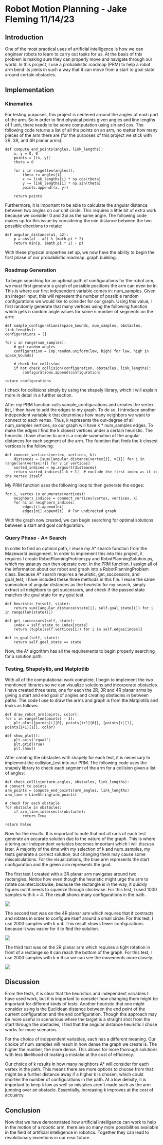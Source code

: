 # Robot Motion Planning - Jake Fleming 11/14/23

## Introduction

One of the most practical uses of artificial intelligence is how we can engineer robots to learn to carry out tasks for us. At the basis of this problem is making sure they can properly move and navigate through our world. In this project, I use a probabilistic roadmap (PRM) to help a robot arm bend its joints in such a way that it can move from a start to goal state around certain obstacles. 

## Implementation

### Kinematics

For testing purposes, this project is centered around the angles of each part of the arm. So in order to find physical points given angles and line lengths of 1 unit, there needs to be some computation using sin and cos. The following code returns a list of all the points on an arm, no matter how many pieces of the arm there are (for the purposes of this project we stick with 2R, 3R, and 4R planar arms):

    def compute_end_points(angles, link_lengths):
        x, y = 0, 0
        points = [(x, y)]
        theta = 0

        for i in range(len(angles)):
            theta += angles[i]
            x += link_lengths[i] * np.cos(theta)
            y += link_lengths[i] * np.sin(theta)
            points.append((x, y))

        return points

Furthermore, it is important to be able to calculate the angular distance between two angles on our unit circle. This requires a little bit of extra work because we consider 0 and 2pi as the same angle. The following code makes up for this issue by considering the min distance between the two possible directions to rotate:

    def angular_distance(a1, a2):
        p = abs(a1 - a2) % (math.pi * 2)
        return min(p, (math.pi * 2) - p)

With these physical properties set up, we now have the ability to begin the first phase of our probabilistic roadmap: graph building.

### Roadmap Generation

To begin searching for an optimal path of configurations for the robot arm, we must first generate a graph of possible positions the arm can even be in. This is where our first independent variable comes in: num_samples. Given an integer input, this will represent the number of possible random configurations we would like to consider for our graph. Using this value, I first randomly generate that many vertices using the following function which gets n random angle values for some n number of segments on the arm:

    def sample_configurations(space_bounds, num_samples, obstacles, link_lengths):
    configurations = []

    for i in range(num_samples):
        # get random angles
        configuration = [np.random.uniform(low, high) for low, high in space_bounds]

        # check for collision
        if not check_collision(configuration, obstacles, link_lengths):
            configurations.append(configuration)

    return configurations

I check for collisions simply by using the shapely library, which I will explain more in detail in a further section.

After my PRM function calls sample_configurations and creates the vertex list, I then have to add the edges to my graph. To do so, I introduce another independent variable k that determines how many neighbors we want to connect to each vertex. Thus, k represents the out-degree of all num_samples vertices, so our graph will have k * num_samples edges. To make the edges I find the k closest vertices under a certain heuristic. The heuristic I have chosen to use is a simple summation of the angular distances for each segment of the arm. The function that finds the k closest vertices is the following:

    def connect_vertices(vertex, vertices, k):
        distances = [sum([angular_distance(vertex[i], v[i]) for i in range(len(vertex))]) for v in vertices]
        sorted_indices = np.argsort(distances)
        return sorted_indices[1:k + 1]  # exclude the first index as it is the vertex itself

My PRM function uses the following loop to then generate the edges:

    for i, vertex in enumerate(vertices):
        neighbors_indices = connect_vertices(vertex, vertices, k)
        for ni in neighbors_indices:
            edges[i].append(ni)
            edges[ni].append(i)  # For undirected graph

With the graph now created, we can begin searching for optimal solutions between a start and goal configuration.

### Query Phase - A* Search

In order to find an optimal path, I reuse my A* search function from the Mazeworld assignment. In order to implement this into this project, it requires I create RobotPlanningProblem.py and RobotPlanningSolution.py, which my astar.py can then operate over. In the PRM function, I assign all of the information about our robot and graph into a RobotPlanningProblem class. Because A* search requires a heuristic, get_successors, and goal_test, I have included these three methods in this file. I reuse the same summation of angular distances as the heuristic for my search, simply extract all neighbors to get successors, and check if the passed state matches the goal state for my goal test.

    def heuristic_fn(self, state):
        return sum([angular_distance(state[i], self.goal_state[i]) for i in range(len(state))])

    def get_successors(self, state):
        index = self.state_to_index[state]
        return [tuple(self.vertices[i]) for i in self.edges[index]]

    def is_goal(self, state):
        return self.goal_state == state

Now, the A* algorithm has all the requirements to begin properly searching for a solution path.


### Testing, Shapelylib, and Matplotlib 

With all of the computational work complete, I begin to implement the two mentioned libraries so we can visualize solutions and incorporate obstacles. I have created three tests, one for each the 2R, 3R and 4R planar arms by giving a start and end goal of angles and creating obstacles in between paths. The code I use to draw the arms and graph is from the Matplotlib and looks as follows:

    def draw_robot_arm(points, color):
    for i in range(len(points) - 1):
        plt.plot([points[i][0], points[i+1][0]], [points[i][1], points[i+1][1]], color)

    def show_plot():
        plt.axis('equal')
        plt.grid(True)
        plt.show()

After creating the obstacles with shapely for each test, it is necessary to implement the collision_test into our PRM. The following code uses the shapely library to check each segment of the arm for a collision given a list of angles:

    def check_collision(arm_angles, obstacles, link_lengths):
    # convert to points
    arm_points = compute_end_points(arm_angles, link_lengths)
    arm_line = LineString(arm_points)

    # check for each obstacle
    for obstacle in obstacles:
        if arm_line.intersects(obstacle):
            return True

    return False

Now for the results. It is important to note that not all runs of each test generate an accurate solution due to the nature of the graph. This is where altering our independent variables becomes important which I will discuss later. A majority of the time with my selection of k and num_samples, my tests generate a correct solution, but changing them may cause some miscalculations. For the visualizations, the blue arm represents the start configuration and the green arm represents the goal.

The first test I created with a 3R planar arm navigates around two rectangles. Notice how even though the heuristic might urge the arm to rotate counterclockwise, because the rectangle is in the way, it quickly figures out it needs to squeeze through clockwise. For this test, I used 1000 samples with k = 4. The result shows many configurations in the path.

![](3R_test.jpg)

The second test was on the 4R planar arm which requires that it contracts and rotates in order to configure itself around a small circle. For this test, I use 2000 samples with k = 4. This result shows fewer configurations because it was easier for it to find the solution. 

![](4R_test.jpg)

The third test was on the 2R planar arm which requires a tight rotation in front of a rectange so it can reach the bottom of the graph. For this test, I use 2000 samples with k = 6 so we can see the movements more closely. 

![](2R_test.jpg)

## Discussion

From the tests, it is clear that the heuristics and independent variables I have used work, but it is important to consider how changing them might be important for different kinds of tests. Another heuristic that one might consider using is the Euclidean distance between the end point of the current configuration and the end configuration. Though this approach may be more useful in scenarious where the target is a straight shot from the start through the obstacles, I find that the angular distance heuristic I chose works for more scenarios. 

For the choice of independent variables, each has a different meaning. Our choice of num_samples will result in how dense the graph we create is. The higher the number, the more dense. This allows for more thorough solutions with less likelihood of making a mistake at the cost of efficiency. 

Our choice of k results in how many neighbors A* will consider for each vertex in the path. This means there are more options to choose from that might be a further distance away if a higher k is chosen, which could shorten the number of configurations in the path. At a low density, it is important to keep k low as well so mistakes aren't made such as the arm jumping over an obstacle. Essentially, increasing k improves at the cost of accuarcy.

## Conclusion

Now that we have demonstrated how artificial intelligence can work to help in the motion of a robotic arm, there are so many more possibilities available in the field of artificial intelligence in robotics. Together they can lead to revolutionary inventions in our near future.